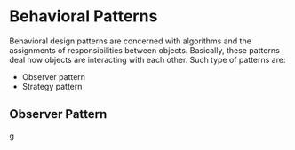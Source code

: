 
# Behavioral Patterns

Behavioral design patterns are concerned with algorithms and the assignments of responsibilities between objects. Basically, these patterns deal how objects are interacting with each other. Such type of patterns are:
- Observer pattern
- Strategy pattern

## Observer Pattern
g

